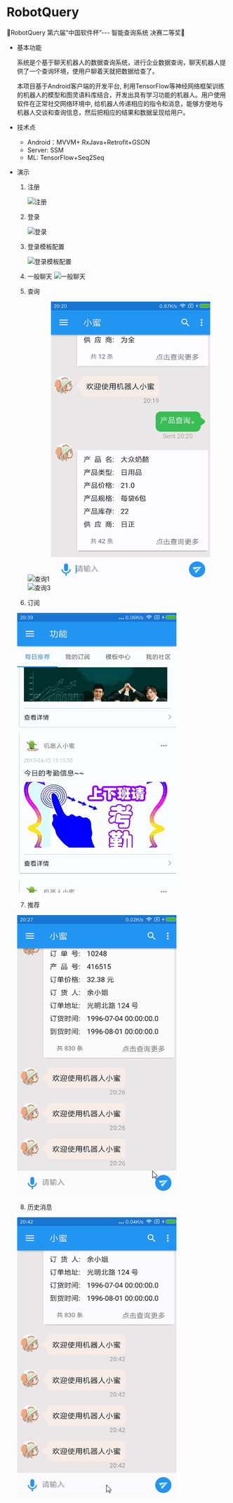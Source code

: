# RobotQuery
🎨RobotQuery 第六届“中国软件杯”--- 智能查询系统 决赛二等奖🌮

- 基本功能

  系统是个基于聊天机器人的数据查询系统，进行企业数据查询，聊天机器人提供了一个查询环境，使用户聊着天就把数据给查了。

  本项目基于Android客户端的开发平台, 利用TensorFlow等神经网络框架训练的机器人的模型和图灵语料库结合，开发出具有学习功能的机器人。用户使用软件在正常社交网络环境中, 给机器人传递相应的指令和消息，能够方便地与机器人交谈和查询信息，然后把相应的结果和数据呈现给用户。

- 技术点

  - Android：MVVM+ RxJava+Retrofit+GSON
  - Server: SSM
  - ML: TensorFlow+Seq2Seq

- 演示

  1. 注册

     ![注册](/other/GIF图片/注册.gif)

  2. 登录

     ![登录](/other/GIF图片/登录.gif)

  3. 登录模板配置

     ![登录模板配置](/other/GIF图片/登录模板配置.gif)

  4. 一般聊天
     ![一般聊天](/other/GIF图片/一般聊天.gif)
	
  5. 查询
  
      ![查询1](/other/GIF图片/查询1.gif)  ![查询2](/other/GIF图片/查询2.gif)  ![查询3](/other/GIF图片/查询3.gif)
  
  6. 订阅
  
  	![订阅](/other/GIF图片/订阅.gif)

  7. 推荐
  
  	![推荐](/other/GIF图片/推荐.gif)

  8. 历史消息
  
  	![历史消息](/other/GIF图片/历史消息.gif)

